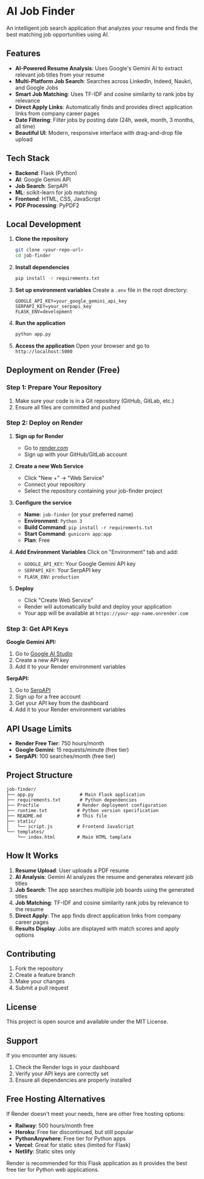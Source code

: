 # AI Job Finder

An intelligent job search application that analyzes your resume and finds the best matching job opportunities using AI.

## Features

- **AI-Powered Resume Analysis**: Uses Google's Gemini AI to extract relevant job titles from your resume
- **Multi-Platform Job Search**: Searches across LinkedIn, Indeed, Naukri, and Google Jobs
- **Smart Job Matching**: Uses TF-IDF and cosine similarity to rank jobs by relevance
- **Direct Apply Links**: Automatically finds and provides direct application links from company career pages
- **Date Filtering**: Filter jobs by posting date (24h, week, month, 3 months, all time)
- **Beautiful UI**: Modern, responsive interface with drag-and-drop file upload

## Tech Stack

- **Backend**: Flask (Python)
- **AI**: Google Gemini API
- **Job Search**: SerpAPI
- **ML**: scikit-learn for job matching
- **Frontend**: HTML, CSS, JavaScript
- **PDF Processing**: PyPDF2

## Local Development

1. **Clone the repository**
   ```bash
   git clone <your-repo-url>
   cd job-finder
   ```

2. **Install dependencies**
   ```bash
   pip install -r requirements.txt
   ```

3. **Set up environment variables**
   Create a `.env` file in the root directory:
   ```
   GOOGLE_API_KEY=your_google_gemini_api_key
   SERPAPI_KEY=your_serpapi_key
   FLASK_ENV=development
   ```

4. **Run the application**
   ```bash
   python app.py
   ```

5. **Access the application**
   Open your browser and go to `http://localhost:5000`

## Deployment on Render (Free)

### Step 1: Prepare Your Repository

1. Make sure your code is in a Git repository (GitHub, GitLab, etc.)
2. Ensure all files are committed and pushed

### Step 2: Deploy on Render

1. **Sign up for Render**
   - Go to [render.com](https://render.com)
   - Sign up with your GitHub/GitLab account

2. **Create a new Web Service**
   - Click "New +" → "Web Service"
   - Connect your repository
   - Select the repository containing your job-finder project

3. **Configure the service**
   - **Name**: `job-finder` (or your preferred name)
   - **Environment**: `Python 3`
   - **Build Command**: `pip install -r requirements.txt`
   - **Start Command**: `gunicorn app:app`
   - **Plan**: Free

4. **Add Environment Variables**
   Click on "Environment" tab and add:
   - `GOOGLE_API_KEY`: Your Google Gemini API key
   - `SERPAPI_KEY`: Your SerpAPI key
   - `FLASK_ENV`: `production`

5. **Deploy**
   - Click "Create Web Service"
   - Render will automatically build and deploy your application
   - Your app will be available at `https://your-app-name.onrender.com`

### Step 3: Get API Keys

**Google Gemini API:**
1. Go to [Google AI Studio](https://makersuite.google.com/app/apikey)
2. Create a new API key
3. Add it to your Render environment variables

**SerpAPI:**
1. Go to [SerpAPI](https://serpapi.com/)
2. Sign up for a free account
3. Get your API key from the dashboard
4. Add it to your Render environment variables

## API Usage Limits

- **Render Free Tier**: 750 hours/month
- **Google Gemini**: 15 requests/minute (free tier)
- **SerpAPI**: 100 searches/month (free tier)

## Project Structure

```
job-finder/
├── app.py                 # Main Flask application
├── requirements.txt       # Python dependencies
├── Procfile              # Render deployment configuration
├── runtime.txt           # Python version specification
├── README.md             # This file
├── static/
│   └── script.js         # Frontend JavaScript
└── templates/
    └── index.html        # Main HTML template
```

## How It Works

1. **Resume Upload**: User uploads a PDF resume
2. **AI Analysis**: Gemini AI analyzes the resume and generates relevant job titles
3. **Job Search**: The app searches multiple job boards using the generated titles
4. **Job Matching**: TF-IDF and cosine similarity rank jobs by relevance to the resume
5. **Direct Apply**: The app finds direct application links from company career pages
6. **Results Display**: Jobs are displayed with match scores and apply options

## Contributing

1. Fork the repository
2. Create a feature branch
3. Make your changes
4. Submit a pull request

## License

This project is open source and available under the MIT License.

## Support

If you encounter any issues:
1. Check the Render logs in your dashboard
2. Verify your API keys are correctly set
3. Ensure all dependencies are properly installed

## Free Hosting Alternatives

If Render doesn't meet your needs, here are other free hosting options:

- **Railway**: 500 hours/month free
- **Heroku**: Free tier discontinued, but still popular
- **PythonAnywhere**: Free tier for Python apps
- **Vercel**: Great for static sites (limited for Flask)
- **Netlify**: Static sites only

Render is recommended for this Flask application as it provides the best free tier for Python web applications. 